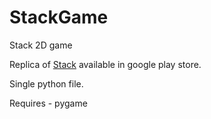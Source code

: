 # StackGame
Stack 2D game
<br>

Replica of [Stack](https://play.google.com/store/apps/details?id=com.ketchapp.stack&hl=en_IN&gl=US) available in google play store.

Single python file.

Requires - pygame
